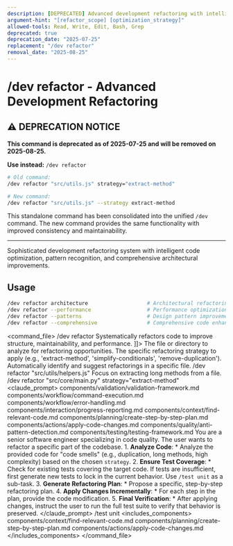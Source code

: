 ```yaml
---
description: [DEPRECATED] Advanced development refactoring with intelligent code optimization, pattern recognition, and architectural improvements - use /dev refactor instead
argument-hint: "[refactor_scope] [optimization_strategy]"
allowed-tools: Read, Write, Edit, Bash, Grep
deprecated: true
deprecation_date: "2025-07-25"
replacement: "/dev refactor"
removal_date: "2025-08-25"
---
```

# /dev refactor - Advanced Development Refactoring

## ⚠️ DEPRECATION NOTICE

**This command is deprecated as of 2025-07-25 and will be removed on 2025-08-25.**

**Use instead:** `/dev refactor`

```bash
# Old command:
/dev refactor "src/utils.js" strategy="extract-method"

# New command:
/dev refactor "src/utils.js" --strategy extract-method
```

This standalone command has been consolidated into the unified `/dev` command. The new command provides the same functionality with improved consistency and maintainability.

---

Sophisticated development refactoring system with intelligent code optimization, pattern recognition, and comprehensive architectural improvements.
## Usage
```bash
/dev refactor architecture                   # Architectural refactoring
/dev refactor --performance                  # Performance optimization refactoring
/dev refactor --patterns                     # Design pattern improvements
/dev refactor --comprehensive                # Comprehensive code enhancement
```
<command_file>
  <metadata>
    <name>/dev refactor</name>
    <purpose>Systematically refactors code to improve structure, maintainability, and performance.</purpose>
    <usage>
      <![CDATA[
      /dev refactor "[target_file_or_directory]" <strategy="extract-method">
      ]]>
    </usage>
  </metadata>
  <arguments>
    <argument name="target" type="string" required="true">
      <description>The file or directory to analyze for refactoring opportunities.</description>
    </argument>
    <argument name="strategy" type="string" required="false" default="all">
      <description>The specific refactoring strategy to apply (e.g., 'extract-method', 'simplify-conditionals', 'remove-duplication').</description>
    </argument>
  </arguments>
  <examples>
    <example>
      <description>Automatically identify and suggest refactorings in a specific file.</description>
      <usage>/dev refactor "src/utils/helpers.js"</usage>
    </example>
    <example>
      <description>Focus on extracting long methods from a file.</description>
      <usage>/dev refactor "src/core/main.py" strategy="extract-method"</usage>
    </example>
  </examples>
  <claude_prompt>
    <prompt>
      <!-- Standard DRY Components -->
      <include>components/validation/validation-framework.md</include>
      <include>components/workflow/command-execution.md</include>
      <include>components/workflow/error-handling.md</include>
      <include>components/interaction/progress-reporting.md</include>
      <!-- Command-specific components -->
      <include>components/context/find-relevant-code.md</include>
      <include>components/planning/create-step-by-step-plan.md</include>
      <include>components/actions/apply-code-changes.md</include>
      <include>components/quality/anti-pattern-detection.md</include>
      <include>components/testing/testing-framework.md</include>
      You are a senior software engineer specializing in code quality. The user wants to refactor a specific part of the codebase.
      1.  **Analyze Code**:
          *   Analyze the provided code for "code smells" (e.g., duplication, long methods, high complexity) based on the chosen `strategy`.
      2.  **Ensure Test Coverage**:
          *   Check for existing tests covering the target code. If tests are insufficient, first generate new tests to lock in the current behavior. Use `/test unit` as a sub-task.
      3.  **Generate Refactoring Plan**:
          *   Propose a specific, step-by-step refactoring plan.
      4.  **Apply Changes Incrementally**:
          *   For each step in the plan, provide the code modification.
      5.  **Final Verification**:
          *   After applying changes, instruct the user to run the full test suite to verify that behavior is preserved.
    </prompt>
  </claude_prompt>
  <dependencies>
    <chain>
      <command>/test unit</command>
    </chain>
    <includes_components>
      <component>components/context/find-relevant-code.md</component>
      <component>components/planning/create-step-by-step-plan.md</component>
      <component>components/actions/apply-code-changes.md</component>
    </includes_components>
  </dependencies>
</command_file>